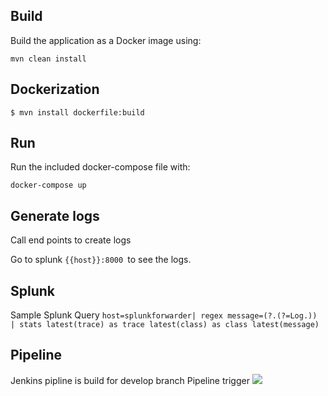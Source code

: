 ## Build
Build the application as a Docker image using:
```
mvn clean install
```

## Dockerization

```
$ mvn install dockerfile:build
```

## Run
Run the included docker-compose file with:
```
docker-compose up
```

## Generate logs
Call end points to create logs

Go to splunk ```{{host}}:8000 ```to see the logs. 

## Splunk
Sample Splunk Query
```host=splunkforwarder| regex message=(?.(?=Log.)) | stats latest(trace) as trace latest(class) as class latest(message)```

## Pipeline
Jenkins pipline is build for develop branch
Pipeline trigger 
![](jenkins.gif)
